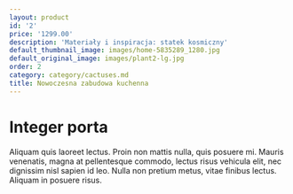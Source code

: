 ```yaml
---
layout: product
id: '2'
price: '1299.00'
description: 'Materiały i inspiracja: statek kosmiczny'
default_thumbnail_image: images/home-5835289_1280.jpg
default_original_image: images/plant2-lg.jpg
order: 2
category: category/cactuses.md
title: Nowoczesna zabudowa kuchenna
---
```


# Integer porta

Aliquam quis laoreet lectus. Proin non mattis nulla, quis posuere mi. Mauris venenatis, magna at pellentesque commodo, lectus risus vehicula elit, nec dignissim nisl sapien id leo. Nulla non pretium metus, vitae finibus lectus. Aliquam in posuere risus.